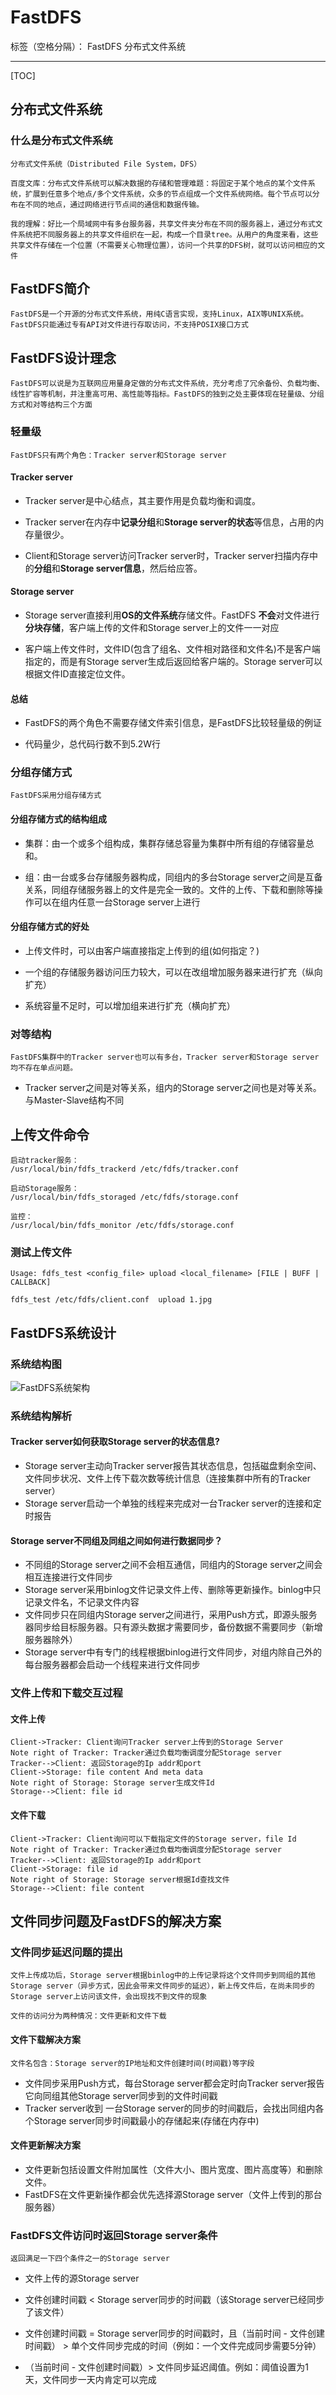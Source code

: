 # FastDFS

标签（空格分隔）： FastDFS 分布式文件系统

---

[TOC]

## 分布式文件系统
### 什么是分布式文件系统

    分布式文件系统（Distributed File System，DFS）
    
    百度文库：分布式文件系统可以解决数据的存储和管理难题：将固定于某个地点的某个文件系统，扩展到任意多个地点/多个文件系统，众多的节点组成一个文件系统网络。每个节点可以分布在不同的地点，通过网络进行节点间的通信和数据传输。
    
    我的理解：好比一个局域网中有多台服务器，共享文件夹分布在不同的服务器上，通过分布式文件系统把不同服务器上的共享文件组织在一起，构成一个目录tree。从用户的角度来看，这些共享文件存储在一个位置（不需要关心物理位置），访问一个共享的DFS树，就可以访问相应的文件

## FastDFS简介

    FastDFS是一个开源的分布式文件系统，用纯C语言实现，支持Linux，AIX等UNIX系统。FastDFS只能通过专有API对文件进行存取访问，不支持POSIX接口方式
    
## FastDFS设计理念
    FastDFS可以说是为互联网应用量身定做的分布式文件系统，充分考虑了冗余备份、负载均衡、线性扩容等机制，并注重高可用、高性能等指标。FastDFS的独到之处主要体现在轻量级、分组方式和对等结构三个方面

### 轻量级
	FastDFS只有两个角色：Tracker server和Storage server
    
#### Tracker server

 * Tracker server是中心结点，其主要作用是负载均衡和调度。

 * Tracker server在内存中**记录分组**和**Storage server的状态**等信息，占用的内存量很少。

 * Client和Storage server访问Tracker server时，Tracker server扫描内存中的**分组**和**Storage server信息**，然后给应答。

#### Storage server

 * Storage server直接利用**OS的文件系统**存储文件。FastDFS **不会**对文件进行**分块存储**，客户端上传的文件和Storage server上的文件一一对应

 * 客户端上传文件时，文件ID(包含了组名、文件相对路径和文件名)不是客户端指定的，而是有Storage server生成后返回给客户端的。Storage server可以根据文件ID直接定位文件。

#### 总结
 * FastDFS的两个角色不需要存储文件索引信息，是FastDFS比较轻量级的例证

 * 代码量少，总代码行数不到5.2W行

### 分组存储方式

    FastDFS采用分组存储方式
#### 分组存储方式的结构组成
 * 集群：由一个或多个组构成，集群存储总容量为集群中所有组的存储容量总和。

 * 组：由一台或多台存储服务器构成，同组内的多台Storage server之间是互备关系，同组存储服务器上的文件是完全一致的。文件的上传、下载和删除等操作可以在组内任意一台Storage server上进行

#### 分组存储方式的好处
 * 上传文件时，可以由客户端直接指定上传到的组(如何指定？)

 * 一个组的存储服务器访问压力较大，可以在改组增加服务器来进行扩充（纵向扩充）

 * 系统容量不足时，可以增加组来进行扩充（横向扩充）

### 对等结构
    FastDFS集群中的Tracker server也可以有多台，Tracker server和Storage server均不存在单点问题。

 * Tracker server之间是对等关系，组内的Storage server之间也是对等关系。与Master-Slave结构不同

## 上传文件命令

    启动tracker服务：
    /usr/local/bin/fdfs_trackerd /etc/fdfs/tracker.conf
    
    启动Storage服务：
    /usr/local/bin/fdfs_storaged /etc/fdfs/storage.conf
    
    监控：
    /usr/local/bin/fdfs_monitor /etc/fdfs/storage.conf
    
### 测试上传文件

    Usage: fdfs_test <config_file> upload <local_filename> [FILE | BUFF | CALLBACK]

    fdfs_test /etc/fdfs/client.conf  upload 1.jpg 
    
## FastDFS系统设计

### 系统结构图
![FastDFS系统架构][1]

### 系统结构解析
#### Tracker server如何获取Storage server的状态信息?
    
* Storage server主动向Tracker server报告其状态信息，包括磁盘剩余空间、文件同步状况、文件上传下载次数等统计信息（连接集群中所有的Tracker server）
* Storage server启动一个单独的线程来完成对一台Tracker server的连接和定时报告
    
#### Storage server不同组及同组之间如何进行数据同步？

* 不同组的Storage server之间不会相互通信，同组内的Storage server之间会相互连接进行文件同步
* Storage server采用binlog文件记录文件上传、删除等更新操作。binlog中只记录文件名，不记录文件内容
* 文件同步只在同组内Storage server之间进行，采用Push方式，即源头服务器同步给目标服务器。只有源头数据才需要同步，备份数据不需要同步（新增服务器除外）
* Storage server中有专门的线程根据binlog进行文件同步，对组内除自己外的每台服务器都会启动一个线程来进行文件同步

### 文件上传和下载交互过程

#### 文件上传

```sequence
Client->Tracker: Client询问Tracker server上传到的Storage Server
Note right of Tracker: Tracker通过负载均衡调度分配Storage server
Tracker-->Client: 返回Storage的Ip addr和port
Client->Storage: file content And meta data
Note right of Storage: Storage server生成文件Id 
Storage-->Client: file id
```

#### 文件下载

```sequence
Client->Tracker: Client询问可以下载指定文件的Storage server，file Id
Note right of Tracker: Tracker通过负载均衡调度分配Storage server
Tracker-->Client: 返回Storage的Ip addr和port
Client->Storage: file id 
Note right of Storage: Storage server根据Id查找文件 
Storage-->Client: file content
```
## 文件同步问题及FastDFS的解决方案

### 文件同步延迟问题的提出
    文件上传成功后，Storage server根据binlog中的上传记录将这个文件同步到同组的其他Storage server（异步方式，因此会带来文件同步的延迟），新上传文件后，在尚未同步的Storage server上访问该文件，会出现找不到文件的现象
    
    文件的访问分为两种情况：文件更新和文件下载
    
#### 文件下载解决方案
    文件名包含：Storage server的IP地址和文件创建时间(时间戳)等字段
    
* 文件同步采用Push方式，每台Storage server都会定时向Tracker server报告它向同组其他Storage server同步到的文件时间戳
* Tracker server收到 一台Storage server的同步的时间戳后，会找出同组内各个Storage server同步时间戳最小的存储起来(存储在内存中)
    
#### 文件更新解决方案
* 文件更新包括设置文件附加属性（文件大小、图片宽度、图片高度等）和删除文件。
* FastDFS在文件更新操作都会优先选择源Storage server（文件上传到的那台服务器）

### FastDFS文件访问时返回Storage server条件
    返回满足一下四个条件之一的Storage server
    
* 文件上传的源Storage server
* 文件创建时间戳 < Storage server同步的时间戳（该Storage server已经同步了该文件）
* 文件创建时间戳 = Storage server同步的时间戳时，且（当前时间 - 文件创建时间戳） > 单个文件同步完成的时间（例如：一个文件完成同步需要5分钟）
* （当前时间 - 文件创建时间戳）> 文件同步延迟阈值。例如：阈值设置为1天，文件同步一天内肯定可以完成

  [1]: http://file.100xuexi.com/XXSub/MatUpPT/Image/201206221404264607046.jpg

